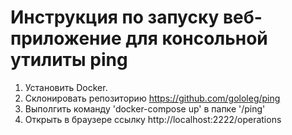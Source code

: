# Инструкция по запуску веб-приложение для консольной утилиты ping
1. Установить Docker.
2. Склонировать репозиторию https://github.com/gololeg/ping
3. Выполгить команду 'docker-compose up' в папке '/ping'
4. Открыть в браузере ссылку http://localhost:2222/operations
